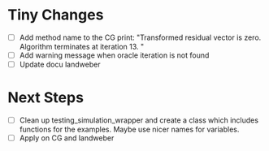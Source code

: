 # Tiny Changes
- [ ] Add method name to the CG print: "Transformed residual vector is zero. Algorithm terminates at iteration 13.
"
- [ ] Add warning message when oracle iteration is not found
- [ ] Update docu landweber

# Next Steps
- [ ] Clean up testing_simulation_wrapper and create a class which includes functions for the examples. Maybe use nicer names for variables.
- [ ] Apply on CG and landweber